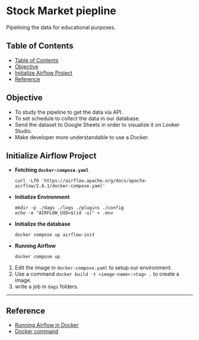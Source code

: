 <h1> Stock Market piepline </h1>

Pipelining the data for educational purposes.

## Table of Contents
- [Table of Contents](#table-of-contents)
- [Objective](#objective)
- [Initialize Airflow Project](#initialize-airflow-project)
- [Reference](#reference)

## Objective
- To study the pipeline to get the data via API.
- To set schedule to collect the data in our database.
- Send the dataset to Google Sheets in order to visualize it on Looker Studio.
- Make developer more understandable to use a Docker.

## Initialize Airflow Project

- **Fetching `docker-compose.yaml`**
    ```
    curl -LfO 'https://airflow.apache.org/docs/apache-airflow/2.6.1/docker-compose.yaml'
    ```
- **Initialize Environment**
    ```ssh
    mkdir -p ./dags ./logs ./plugins ./config
    echo -e "AIRFLOW_UID=$(id -u)" > .env
    ```
- **Initialize the database**
    ```
    docker compose up airflow-init
    ```
- **Running Airflow**
    ```ssh
    docker compose up
    ```
1. Edit the image in `docker-compose.yaml` to setup our environment.
2. Use a command `docker build -t <image-name>:<tag> .` to create a image.
3. write a job in `dags` folders.

---


## Reference
- [Running Airflow in Docker](https://airflow.apache.org/docs/apache-airflow/stable/howto/docker-compose/index.html#special-case-adding-dependencies-via-requirements-txt-file)
- [Docker command](https://codenotary.com/blog/extremely-useful-docker-commands#:~:text=docker%20stop%20stops%20one%20or,q)